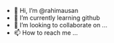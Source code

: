 - 👋 Hi, I’m @rahimausan
- 🌱 I’m currently learning github
- 💞️ I’m looking to collaborate on ...
- 📫 How to reach me ...

<!---
rahimausan/rahimausan is a ✨ special ✨ repository because its `README.md` (this file) appears on your GitHub profile.
You can click the Preview link to take a look at your changes.
--->
